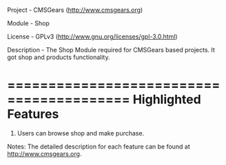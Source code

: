 Project 	- CMSGears (http://www.cmsgears.org)

Module  	- Shop

License 	- GPLv3 (http://www.gnu.org/licenses/gpl-3.0.html)

Description - The Shop Module required for CMSGears based projects. It got shop and products functionality.

=========================================
Highlighted Features
=========================================
1. Users can browse shop and make purchase.

Notes: The detailed description for each feature can be found at http://www.cmsgears.org.